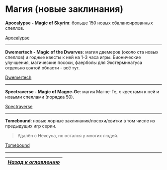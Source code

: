 # Магия (новые заклинания)

**Apocalypse - Magic of Skyrim**: больше 150 новых сбалансированных спеллов.

[Apocalypse](https://www.nexusmods.com/skyrimspecialedition/mods/1090)

------

**Dwemertech - Magic of the Dwarves**: магия двемеров (около ста новых спеллов) и годные квесты к ней на 1-3 часа игры. Бионические улучшения, магические посохи, фаерболы для Экстерминатуса отдельно взятой области - всё тут.

[Dwemertech](https://www.nexusmods.com/skyrimspecialedition/mods/7452)

------

**Spectraverse - Magic of Magne-Ge**: магия Магне-Ге, с квестами к ней и новыми спеллами (порядка 50).

[Spectraverse](https://www.nexusmods.com/skyrimspecialedition/mods/11215)

------

**Tomebound**: новые лорные заклинания/посохи/свитки в том числе из предыдущих игр серии.

> Удалён с Нексуса, но остался у многих людей.

[Tomebound](https://www.nexusmods.com/skyrimspecialedition/mods/21403)

------

|[*Назад к оглавлению*](../01_Оглавление.md)|
|:---:|
